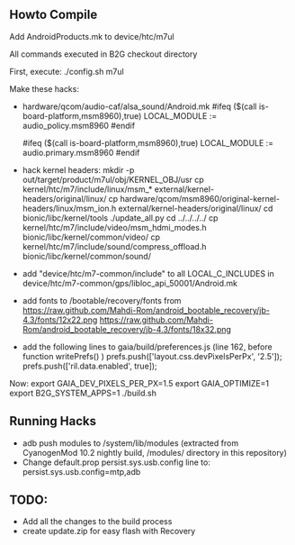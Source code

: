 Howto Compile
-------------
Add AndroidProducts.mk to device/htc/m7ul

All commands executed in B2G checkout directory

First, execute:
./config.sh m7ul

Make these hacks:
* hardware/qcom/audio-caf/alsa_sound/Android.mk 
    #ifeq ($(call is-board-platform,msm8960),true)
    LOCAL_MODULE := audio_policy.msm8960
    #endif

    #ifeq ($(call is-board-platform,msm8960),true)
    LOCAL_MODULE := audio.primary.msm8960
    #endif

* hack kernel headers:
    mkdir -p out/target/product/m7ul/obj/KERNEL_OBJ/usr
    cp kernel/htc/m7/include/linux/msm_* external/kernel-headers/original/linux/
    cp hardware/qcom/msm8960/original-kernel-headers/linux/msm_ion.h external/kernel-headers/original/linux/
    cd bionic/libc/kernel/tools
    ./update_all.py
    cd ../../../../
    cp kernel/htc/m7/include/video/msm_hdmi_modes.h bionic/libc/kernel/common/video/
    cp kernel/htc/m7/include/sound/compress_offload.h bionic/libc/kernel/common/sound/
* add "device/htc/m7-common/include" to all LOCAL_C_INCLUDES in device/htc/m7-common/gps/libloc_api_50001/Android.mk

* add fonts to /bootable/recovery/fonts from
   https://raw.github.com/Mahdi-Rom/android_bootable_recovery/jb-4.3/fonts/12x22.png
   https://raw.github.com/Mahdi-Rom/android_bootable_recovery/jb-4.3/fonts/18x32.png

* add the following lines to gaia/build/preferences.js (line 162, before function writePrefs() )
  prefs.push(['layout.css.devPixelsPerPx', '2.5']);
  prefs.push(['ril.data.enabled', true]);


Now:
export GAIA_DEV_PIXELS_PER_PX=1.5
export GAIA_OPTIMIZE=1
export B2G_SYSTEM_APPS=1
./build.sh

Running Hacks
-------------
* adb push modules to /system/lib/modules (extracted from CyanogenMod 10.2 nightly build, /modules/ directory in this repository)
* Change default.prop persist.sys.usb.config line to: persist.sys.usb.config=mtp,adb

TODO:
-----
* Add all the changes to the build process
* create update.zip for easy flash with Recovery



